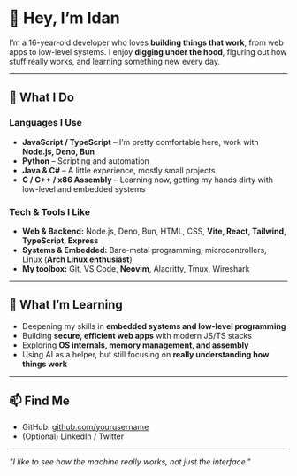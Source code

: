 # 👋 Hey, I’m Idan

I’m a 16-year-old developer who loves **building things that work**, from web apps to low-level systems. I enjoy **digging under the hood**, figuring out how stuff really works, and learning something new every day.  

---

## 💼 What I Do

### **Languages I Use**
- **JavaScript / TypeScript** – I’m pretty comfortable here, work with **Node.js, Deno, Bun**  
- **Python** – Scripting and automation  
- **Java & C#** – A little experience, mostly small projects  
- **C / C++ / x86 Assembly** – Learning now, getting my hands dirty with low-level and embedded systems  

### **Tech & Tools I Like**
- **Web & Backend:** Node.js, Deno, Bun, HTML, CSS, **Vite, React, Tailwind, TypeScript, Express**  
- **Systems & Embedded:** Bare-metal programming, microcontrollers, Linux (**Arch Linux enthusiast**)  
- **My toolbox:** Git, VS Code, **Neovim**, Alacritty, Tmux, Wireshark  

---

## 🌱 What I’m Learning
- Deepening my skills in **embedded systems and low-level programming**  
- Building **secure, efficient web apps** with modern JS/TS stacks  
- Exploring **OS internals, memory management, and assembly**  
- Using AI as a helper, but still focusing on **really understanding how things work**  

---

## 📫 Find Me
- GitHub: [github.com/yourusername](https://github.com/yourusername)  
- (Optional) LinkedIn / Twitter  

---

*"I like to see how the machine really works, not just the interface."*
